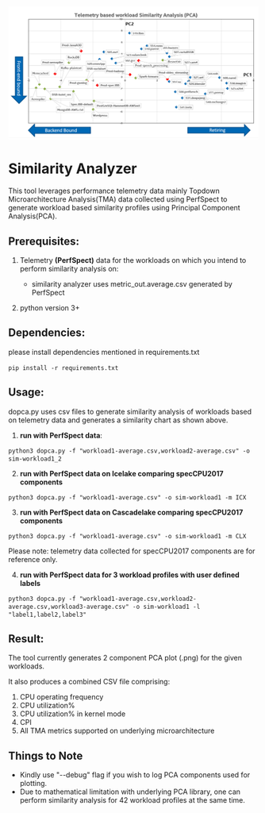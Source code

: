 ![Similarity Analysis](../images/sim.png "Sim-analyzer")

# Similarity Analyzer

This tool leverages performance telemetry data mainly Topdown Microarchitecture Analysis(TMA) data collected using PerfSpect to generate workload based similarity profiles using Principal Component Analysis(PCA).

## Prerequisites:

1. Telemetry **(PerfSpect)** data for the workloads on which you intend to perform similarity analysis on:
    * similarity analyzer uses metric_out.average.csv generated by PerfSpect

2. python version 3+

## Dependencies:
please install dependencies mentioned in requirements.txt

`pip install -r requirements.txt`

## Usage:

dopca.py uses csv files to generate similarity analysis of workloads based on telemetry data and generates a similarity chart as shown above.

1. **run with PerfSpect data**:
```
python3 dopca.py -f "workload1-average.csv,workload2-average.csv" -o sim-workload1_2
```
2. **run with PerfSpect data on Icelake comparing specCPU2017 components**
```
python3 dopca.py -f "workload1-average.csv" -o sim-workload1 -m ICX
```
3. **run with PerfSpect data on Cascadelake comparing specCPU2017 components**
```
python3 dopca.py -f "workload1-average.csv" -o sim-workload1 -m CLX
```
Please note: telemetry data collected for specCPU2017 components are for reference only.

4. **run with PerfSpect data for 3 workload profiles with user defined labels**
```
python3 dopca.py -f "workload1-average.csv,workload2-average.csv,workload3-average.csv" -o sim-workload1 -l "label1,label2,label3"
```

## Result:

The tool currently generates 2 component PCA plot (.png) for the given workloads.

It also produces a combined CSV file comprising:
1. CPU operating frequency
2. CPU utilization%
3. CPU utilization% in kernel mode
4. CPI
5. All TMA metrics supported on underlying microarchitecture

## Things to Note

* Kindly use "--debug" flag if you wish to log PCA components used for plotting.
* Due to mathematical limitation with underlying PCA library, one can perform similarity analysis for 42 workload profiles at the same time. 
